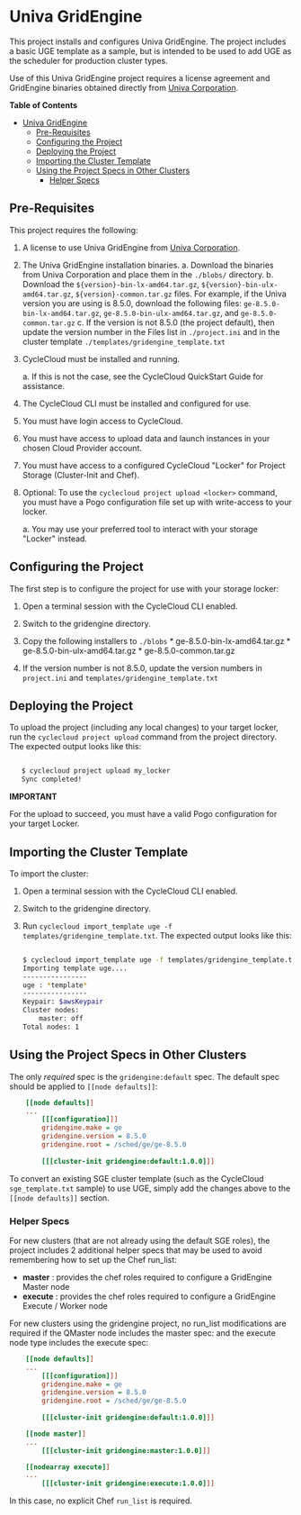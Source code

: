 # Univa GridEngine #

This project installs and configures Univa GridEngine.   The project includes a basic UGE template as a sample, but is intended to be used to add UGE as the scheduler for production cluster types.

Use of this Univa GridEngine project requires a license agreement and GridEngine binaries obtained directly 
from [Univa Corporation](http://www.univa.com/products/).

<!-- markdown-toc start - Don't edit this section. Run M-x markdown-toc-generate-toc again -->

**Table of Contents**

- [Univa GridEngine](#univa-gridengine)
    - [Pre-Requisites](#pre-requisites)
    - [Configuring the Project](#configuring-the-project)
    - [Deploying the Project](#deploying-the-project)
    - [Importing the Cluster Template](#importing-the-cluster-template)
    - [Using the Project Specs in Other Clusters](#using-the-project-specs-in-other-clusters)
        - [Helper Specs](#helper-specs)

<!-- markdown-toc end -->


## Pre-Requisites ##


This project requires the following:

  1. A license to use Univa GridEngine from [Univa Corporation](http://www.univa.com/products/).
  
  2. The Univa GridEngine installation binaries.
    a. Download the binaries from Univa Corporation and place them in the `./blobs/` directory.
    b. Download the `${version}-bin-lx-amd64.tar.gz`, `${version}-bin-ulx-amd64.tar.gz`, `${version}-common.tar.gz` files. For example, if the Univa version you are using is 8.5.0, download the following files: `ge-8.5.0-bin-lx-amd64.tar.gz`, `ge-8.5.0-bin-ulx-amd64.tar.gz`, and `ge-8.5.0-common.tar.gz`
    c. If the version is not 8.5.0 (the project default), then update the version number in the Files list in `./project.ini` and in the cluster template `./templates/gridengine_template.txt`
     
  3. CycleCloud must be installed and running.

     a. If this is not the case, see the CycleCloud QuickStart Guide for
        assistance.

  4. The CycleCloud CLI must be installed and configured for use.

  5. You must have login access to CycleCloud.

  6. You must have access to upload data and launch instances in your chosen
     Cloud Provider account.

  7. You must have access to a configured CycleCloud "Locker" for Project Storage
     (Cluster-Init and Chef).

  8. Optional: To use the `cyclecloud project upload <locker>` command, you must
     have a Pogo configuration file set up with write-access to your locker.

     a. You may use your preferred tool to interact with your storage "Locker"
        instead.


## Configuring the Project ##


The first step is to configure the project for use with your storage locker:

  1. Open a terminal session with the CycleCloud CLI enabled.

  2. Switch to the gridengine directory.

  3. Copy the following installers to `./blobs`
    * ge-8.5.0-bin-lx-amd64.tar.gz
    * ge-8.5.0-bin-ulx-amd64.tar.gz
    * ge-8.5.0-common.tar.gz
    
  4. If the version number is not 8.5.0, update the version numbers in `project.ini` and `templates/gridengine_template.txt`
    

## Deploying the Project ##


To upload the project (including any local changes) to your target locker, run the
`cyclecloud project upload` command from the project directory.  The expected output looks like
this:

``` bash

   $ cyclecloud project upload my_locker
   Sync completed!

```


**IMPORTANT**

For the upload to succeed, you must have a valid Pogo configuration for your target Locker.


## Importing the Cluster Template ##


To import the cluster:

 1. Open a terminal session with the CycleCloud CLI enabled.

 2. Switch to the gridengine directory.

 3. Run ``cyclecloud import_template uge -f templates/gridengine_template.txt``.
    The expected output looks like this:
    
    ``` bash
    
    $ cyclecloud import_template uge -f templates/gridengine_template.txt
    Importing template uge....
    ----------------
    uge : *template*
    ----------------
    Keypair: $awsKeypair
    Cluster nodes:
        master: off
    Total nodes: 1
    ```


## Using the Project Specs in Other Clusters ##

The only *required* spec is the `gridengine:default` spec.   The default spec should be applied to `[[node defaults]]`:

``` ini
    [[node defaults]]
    ...
        [[[configuration]]]
        gridengine.make = ge
        gridengine.version = 8.5.0
        gridengine.root = /sched/ge/ge-8.5.0
    
        [[[cluster-init gridengine:default:1.0.0]]]

```

To convert an existing SGE cluster template (such as the CycleCloud `sge_template.txt` sample) to use UGE, simply add the changes above to the `[[node defaults]]` section.

### Helper Specs ###

For new clusters (that are not already using the default SGE roles), the project includes 2 additional helper specs that may be used to avoid remembering how to set up the Chef run_list: 

  * **master** : provides the chef roles required to configure a GridEngine Master node
  * **execute** : provides the chef roles required to configure a GridEngine Execute / Worker node
  
  
For new clusters using the gridengine project, no run_list modifications are required if the QMaster node includes the master spec: and the execute node type includes the execute spec:

``` ini
    [[node defaults]]
    ...
        [[[configuration]]]
        gridengine.make = ge
        gridengine.version = 8.5.0
        gridengine.root = /sched/ge/ge-8.5.0
    
        [[[cluster-init gridengine:default:1.0.0]]]

    [[node master]]
    ...
        [[[cluster-init gridengine:master:1.0.0]]]

    [[nodearray execute]]
    ...
        [[[cluster-init gridengine:execute:1.0.0]]]

```

In this case, no explicit Chef `run_list` is required.
